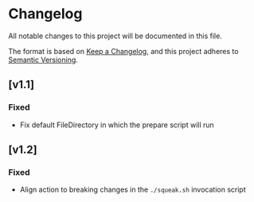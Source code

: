 # Changelog

All notable changes to this project will be documented in this file.

The format is based on [Keep a Changelog](https://keepachangelog.com/en/1.0.0/), and this project adheres to [Semantic Versioning](https://semver.org/spec/v2.0.0.html).

## [v1.1]

### Fixed

- Fix default FileDirectory in which the prepare script will run

## [v1.2]

### Fixed

- Align action to breaking changes in the `./squeak.sh` invocation script
